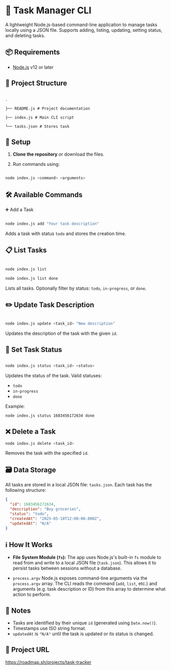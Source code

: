 
# 📝 Task Manager CLI

  

A lightweight Node.js-based command-line application to manage tasks locally using a JSON file. Supports adding, listing, updating, setting status, and deleting tasks.

  



  

## 📦 Requirements

  

- [Node.js](https://nodejs.org/) v12 or later

  


## 📂 Project Structure

```

.

├── README.js # Project documentation

├── index.js # Main CLI script

└── tasks.json # Stores task

```


  

## 🚀 Setup

  

1. **Clone the repository** or download the files.

2. Run commands using:

```bash

node index.js <command> <arguments>

```

  



## 🛠️ Available Commands

➕ Add a Task

```bash

node index.js add "Your task description"

```

Adds a task with status `todo` and stores the creation time.

  



  

## 📋 List Tasks

```bash

node index.js list

node index.js list done

```

Lists all tasks. Optionally filter by status: `todo`,  `in-progress`, or `done`.

  



  

## ✏️ Update Task Description

```bash

node index.js update <task_id> "New description"

```

Updates the description of the task with the given `id`.

  



  

## 🔄 Set Task Status

```bash

node index.js status <task_id> <status>

```
Updates the status of the task. Valid statuses:

 - `todo`
 - `in-progress`
 - `done`
 
Example:
```bash
node index.js status 1683456172634 done
```



## ❌ Delete a Task
```bash
node index.js delete <task_id>
```
Removes the task with the specified `id`.



## 🗃️ Data Storage

All tasks are stored in a local JSON file: `tasks.json`. Each task has the following structure:
```json
{
  "id": 1683456172634,
  "description": "Buy groceries",
  "status": "todo",
  "createdAt": "2025-05-10T12:00:00.000Z",
  "updatedAt": "N/A"
}
```

## ℹ️ How It Works

 - **File System Module (`fs`):**
	The app uses Node.js's built-in `fs` module to read from and write to a local JSON file (`task.json`). This allows it to persist tasks between sessions without a database.
	
 - `process.argv`
 Node.js exposes command-line arguments via the `process.argv` array. The CLI reads the command (`add`, `list`, etc.) and arguments (e.g. task description or ID) from this array to determine what action to perform.



## 🧠 Notes

 - Tasks are identified by their unique `id` (generated using `Date.now()`).
 - Timestamps use ISO string format.
 - `updatedAt` is `"N/A"` until the task is updated or its status is changed.


## 📁 Project URL
https://roadmap.sh/projects/task-tracker
